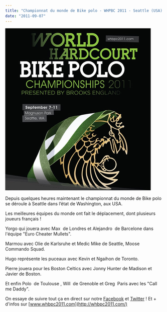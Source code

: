 ```yaml
---
title: "Championnat du monde de Bike polo - WHPBC 2011 - Seattle (USA) 8-11 Septembre 2011"
date: "2011-09-07"
---
```


[![](images/whbpc2011.png "Whbpc 2011")](http://www.guidoline.com/wp-content/uploads/2011/09/whbpc2011.png)

Depuis quelques heures maintenant le championnat du monde de Bike polo se déroule à Seattle dans l’état de Washington, aux USA.

Les meilleures équipes du monde ont fait le déplacement, dont plusieurs joueurs français !

Yorgo qui jouera avec Max  de Londres et Alejandro  de Barcelone dans l'équipe "Euro Cheater Mullets".

Marmou avec Olie de Karlsruhe et Medic Mike de Seattle, Moose Commando Squad.

Hugo représente les puceaux avec Kevin et Ngaihon de Toronto.

Pierre jouera pour les Boston Celtics avec Jonny Hunter de Madison et Javier de Boston.

Et enfin Polo  de Toulouse , Will  de Grenoble et Greg  Paris avec les "Call me Daddy".

On essaye de suivre tout ça en direct sur notre [Facebook](http://www.facebook.com/Guidoline) et [Twitter](http://twitter.com/#!/_guidoline) ! Et + d'infos sur [www.whbpc2011.com](http://whbpc2011.com/)
